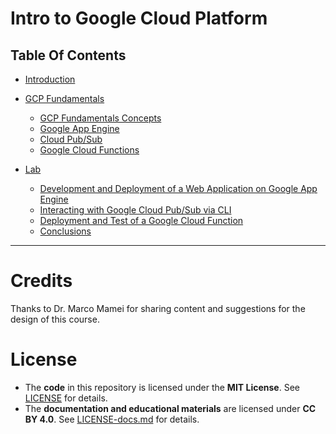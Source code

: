 # Intro to Google Cloud Platform
 
<!-- TODO: Aggiorna TOC con nuove sezioni -->
## Table Of Contents
- [Introduction](sections/01_intro.md) <!-- TODO: valuta se eliminare -->
- [GCP Fundamentals](sections/02_gcp_fundamentals.md)
    - [GCP Fundamentals Concepts](sections/02_gcp_fundamentals.md#gcp-fundamental-concepts)
    - [Google App Engine](sections/02_gcp_fundamentals.md#google-app-engine-gae)
    - [Cloud Pub/Sub](sections/02_gcp_fundamentals.md#cloud-pubsub)
    - [Google Cloud Functions](sections/02_gcp_fundamentals.md#google-cloud-functions)

- [Lab](sections/03_lab.md)
    - [Development and Deployment of a Web Application on Google App Engine](sections/03_lab.md#development-and-deployment-of-a-web-application-with-flask-on-google-app-engine)
    - [Interacting with Google Cloud Pub/Sub via CLI ](sections/03_lab.md#interacting-with-google-cloud-pubsub-via-cli)
    - [Deployment and Test of a Google Cloud Function](sections/03_lab.md#deployment-and-test-of-a-google-cloud-function-http-trigger)
    - [Conclusions](sections/03_lab.md#conclusions)

---

 # Credits
Thanks to Dr. Marco Mamei for sharing content and suggestions for the design of this course.

# License  
- The **code** in this repository is licensed under the **MIT License**. See [LICENSE](LICENSE) for details.  
- The **documentation and educational materials** are licensed under **CC BY 4.0**. See [LICENSE-docs.md](LICENSE-docs.md) for details.  
